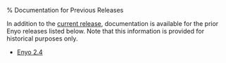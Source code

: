 % Documentation for Previous Releases

In addition to the [current release](/docs/), documentation is available for the
prior Enyo releases listed below.  Note that this information is provided for
historical purposes only.

* [Enyo 2.4](/docs/2.4.0/)
